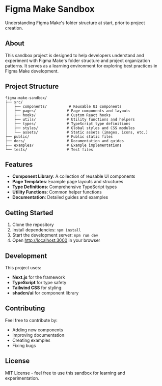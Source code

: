 # Figma Make Sandbox

Understanding Figma Make's folder structure at start, prior to project creation.

## About

This sandbox project is designed to help developers understand and experiment with Figma Make's folder structure and project organization patterns. It serves as a learning environment for exploring best practices in Figma Make development.

## Project Structure

```
figma-make-sandbox/
├── src/
│   ├── components/          # Reusable UI components
│   ├── pages/              # Page components and layouts
│   ├── hooks/              # Custom React hooks
│   ├── utils/              # Utility functions and helpers
│   ├── types/              # TypeScript type definitions
│   ├── styles/             # Global styles and CSS modules
│   └── assets/             # Static assets (images, icons, etc.)
├── public/                 # Public static files
├── docs/                   # Documentation and guides
├── examples/               # Example implementations
└── tests/                  # Test files
```

## Features

- **Component Library**: A collection of reusable UI components
- **Page Templates**: Example page layouts and structures
- **Type Definitions**: Comprehensive TypeScript types
- **Utility Functions**: Common helper functions
- **Documentation**: Detailed guides and examples

## Getting Started

1. Clone the repository
2. Install dependencies: `npm install`
3. Start the development server: `npm run dev`
4. Open [http://localhost:3000](http://localhost:3000) in your browser

## Development

This project uses:
- **Next.js** for the framework
- **TypeScript** for type safety
- **Tailwind CSS** for styling
- **shadcn/ui** for component library

## Contributing

Feel free to contribute by:
- Adding new components
- Improving documentation
- Creating examples
- Fixing bugs

## License

MIT License - feel free to use this sandbox for learning and experimentation. 